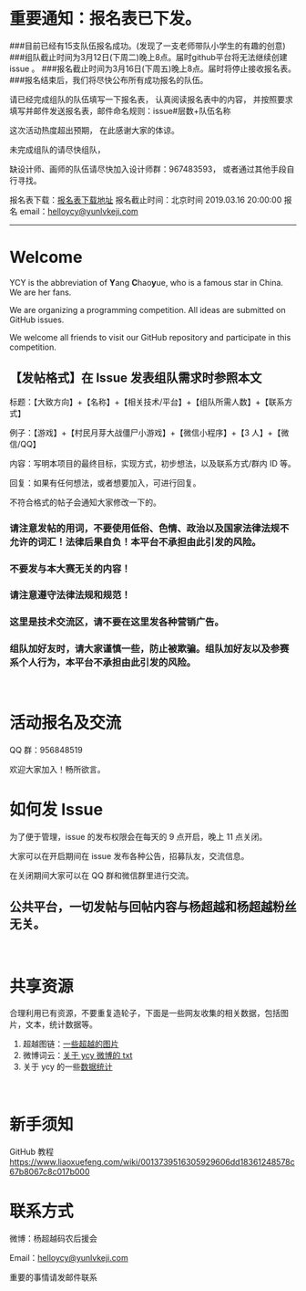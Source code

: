 # 重要通知：报名表已下发。
###目前已经有15支队伍报名成功。(发现了一支老师带队小学生的有趣的创意)
###组队截止时间为3月12日(下周二)晚上8点。届时github平台将无法继续创建issue 。
###报名截止时间为3月16日(下周五)晚上8点。届时将停止接收报名表。
###报名结束后，我们将尽快公布所有成功报名的队伍。

请已经完成组队的队伍填写一下报名表，
认真阅读报名表中的内容，
并按照要求填写并邮件发送报名表，邮件命名规则：issue#层数+队伍名称

这次活动热度超出预期，
在此感谢大家的体谅。

未完成组队的请尽快组队，

缺设计师、画师的队伍请尽快加入设计师群：967483593，
或者通过其他手段自行寻找。

报名表下载：[报名表下载地址](https://github.com/ccyyycy/ycy/blob/master/超越杯编程大赛报名立项表0309-v3.xlsx)
报名截止时间：北京时间 2019.03.16 20:00:00
报名 email：helloycy@yunlvkeji.com

----

# Welcome

YCY is the abbreviation of **Y**ang **C**hao**y**ue, who is a famous star in China. We are her fans.

We are organizing a programming competition. All ideas are submitted on GitHub issues.

We welcome all friends to visit our GitHub repository and participate in this competition.

## 【发帖格式】在 Issue 发表组队需求时参照本文

标题：【大致方向】+【名称】+【相关技术/平台】+【组队所需人数】+【联系方式】

例子：【游戏】+【村民月芽大战僵尸小游戏】+【微信小程序】+【3 人】+【微信/QQ】

内容：写明本项目的最终目标，实现方式，初步想法，以及联系方式/群内 ID 等。

回复：如果有任何想法，或者想要加入，可进行回复。

不符合格式的帖子会通知大家修改一下的。

### 请注意发帖的用词，不要使用低俗、色情、政治以及国家法律法规不允许的词汇！法律后果自负！本平台不承担由此引发的风险。

### 不要发与本大赛无关的内容！

### 请注意遵守法律法规和规范！

### 这里是技术交流区，请不要在这里发各种营销广告。

### 组队加好友时，请大家谨慎一些，防止被欺骗。组队加好友以及参赛系个人行为，本平台不承担由此引发的风险。

<br/>

# 活动报名及交流

QQ 群：956848519

欢迎大家加入！畅所欲言。

# 如何发 Issue

为了便于管理，issue 的发布权限会在每天的 9 点开启，晚上 11 点关闭。

大家可以在开启期间在 issue 发布各种公告，招募队友，交流信息。

在关闭期间大家可以在 QQ 群和微信群里进行交流。

## 公共平台，一切发帖与回帖内容与杨超越和杨超越粉丝无关。

<br/>

# 共享资源

合理利用已有资源，不要重复造轮子，下面是一些网友收集的相关数据，包括图片，文本，统计数据等。

1. 超越图链：[一些超越的图片](https://github.com/ccyyycy/ycy/blob/master/%E8%B6%85%E8%B6%8A%E5%9B%BE%E5%8C%85%E9%93%BE%E6%8E%A5%EF%BC%88%E5%B7%B2%E6%9B%B4%E6%96%B0%EF%BC%89)
1. 微博词云：[关于 ycy 微博的 txt](https://github.com/ccyyycy/ycy/blob/master/%E8%B6%85%E8%B6%8A%E5%BE%AE%E5%8D%9A%E8%AF%8D%E4%BA%91)
1. 关于 ycy 的一些[数据统计](https://ycy.har01d.win/#/weibo) 

<br/>

# 新手须知

GitHub 教程 https://www.liaoxuefeng.com/wiki/0013739516305929606dd18361248578c67b8067c8c017b000


# 联系方式

微博：杨超越码农后援会

Email：helloycy@yunlvkeji.com

重要的事情请发邮件联系
